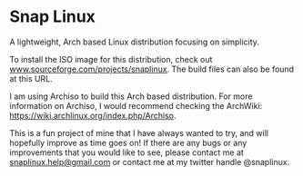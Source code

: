 # Snap Linux
A lightweight, Arch based Linux distribution focusing on simplicity.

To install the ISO image for this distribution, check out www.sourceforge.com/projects/snaplinux. The build files can also be found at this URL.

I am using Archiso to build this Arch based distribution. For more information on Archiso, I would recommend checking the ArchWiki: https://wiki.archlinux.org/index.php/Archiso.

This is a fun project of mine that I have always wanted to try, and will hopefully improve as time goes on! If there are any bugs or any improvements that you would like to see, please contact me at snaplinux.help@gmail.com or contact me at my twitter handle @snaplinux.
